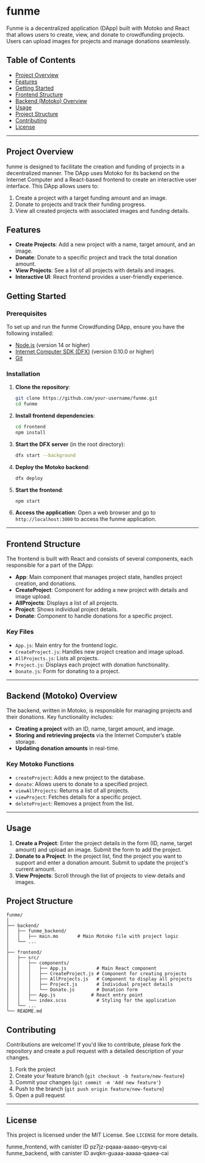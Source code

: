 
# funme 
Funme is a decentralized application (DApp) built with Motoko and React that allows users to create, view, and donate to crowdfunding projects. Users can upload images for projects and manage donations seamlessly.

## Table of Contents

- [Project Overview](#project-overview)
- [Features](#features)
- [Getting Started](#getting-started)
- [Frontend Structure](#frontend-structure)
- [Backend (Motoko) Overview](#backend-motoko-overview)
- [Usage](#usage)
- [Project Structure](#project-structure)
- [Contributing](#contributing)
- [License](#license)

---

## Project Overview

funme  is designed to facilitate the creation and funding of projects in a decentralized manner. The DApp uses Motoko for its backend on the Internet Computer and a React-based frontend to create an interactive user interface. This DApp allows users to:

1. Create a project with a target funding amount and an image.
2. Donate to projects and track their funding progress.
3. View all created projects with associated images and funding details.

## Features

- **Create Projects**: Add a new project with a name, target amount, and an image.
- **Donate**: Donate to a specific project and track the total donation amount.
- **View Projects**: See a list of all projects with details and images.
- **Interactive UI**: React frontend provides a user-friendly experience.

## Getting Started

### Prerequisites

To set up and run the funme Crowdfunding DApp, ensure you have the following installed:

- [Node.js](https://nodejs.org/) (version 14 or higher)
- [Internet Computer SDK (DFX)](https://smartcontracts.org/docs/quickstart/quickstart-intro.html) (version 0.10.0 or higher)
- [Git](https://git-scm.com/)

### Installation

1. **Clone the repository**:
   ```bash
   git clone https://github.com/your-username/funme.git
   cd funme
   ```

2. **Install frontend dependencies**:
   ```bash
   cd frontend
   npm install
   ```

3. **Start the DFX server** (in the root directory):
   ```bash
   dfx start --background
   ```

4. **Deploy the Motoko backend**:
   ```bash
   dfx deploy
   ```

5. **Start the frontend**:
   ```bash
   npm start
   ```

6. **Access the application**:
   Open a web browser and go to `http://localhost:3000` to access the funme  application.

---

## Frontend Structure

The frontend is built with React and consists of several components, each responsible for a part of the DApp:

- **App**: Main component that manages project state, handles project creation, and donations.
- **CreateProject**: Component for adding a new project with details and image upload.
- **AllProjects**: Displays a list of all projects.
- **Project**: Shows individual project details.
- **Donate**: Component to handle donations for a specific project.

### Key Files

- `App.js`: Main entry for the frontend logic.
- `CreateProject.js`: Handles new project creation and image upload.
- `AllProjects.js`: Lists all projects.
- `Project.js`: Displays each project with donation functionality.
- `Donate.js`: Form for donating to a project.

---

## Backend (Motoko) Overview

The backend, written in Motoko, is responsible for managing projects and their donations. Key functionality includes:

- **Creating a project** with an ID, name, target amount, and image.
- **Storing and retrieving projects** via the Internet Computer’s stable storage.
- **Updating donation amounts** in real-time.

### Key Motoko Functions

- `createProject`: Adds a new project to the database.
- `donate`: Allows users to donate to a specified project.
- `viewAllProjects`: Returns a list of all projects.
- `viewProject`: Fetches details for a specific project.
- `deleteProject`: Removes a project from the list.

---

## Usage

1. **Create a Project**: Enter the project details in the form (ID, name, target amount) and upload an image. Submit the form to add the project.
2. **Donate to a Project**: In the project list, find the project you want to support and enter a donation amount. Submit to update the project's current amount.
3. **View Projects**: Scroll through the list of projects to view details and images.

## Project Structure

```
funme/
│
├── backend/
│   ├── funme_backend/
│   │   ├── main.mo       # Main Motoko file with project logic
│   └── ...
│
├── frontend/
│   ├── src/
│   │   ├── components/
│   │   │   ├── App.js           # Main React component
│   │   │   ├── CreateProject.js # Component for creating projects
│   │   │   ├── AllProjects.js   # Component to display all projects
│   │   │   ├── Project.js       # Individual project details
│   │   │   └── Donate.js        # Donation form
│   │   ├── App.js             # React entry point
│   │   └── index.scss           # Styling for the application
│   └── ...
└── README.md
```

## Contributing

Contributions are welcome! If you'd like to contribute, please fork the repository and create a pull request with a detailed description of your changes.

1. Fork the project
2. Create your feature branch (`git checkout -b feature/new-feature`)
3. Commit your changes (`git commit -m 'Add new feature'`)
4. Push to the branch (`git push origin feature/new-feature`)
5. Open a pull request

---

## License

This project is licensed under the MIT License. See `LICENSE` for more details.

 funme_frontend, with canister ID pz7jz-pqaaa-aaaao-qeyvq-cai
 funme_backend, with canister ID avqkn-guaaa-aaaaa-qaaea-cai
